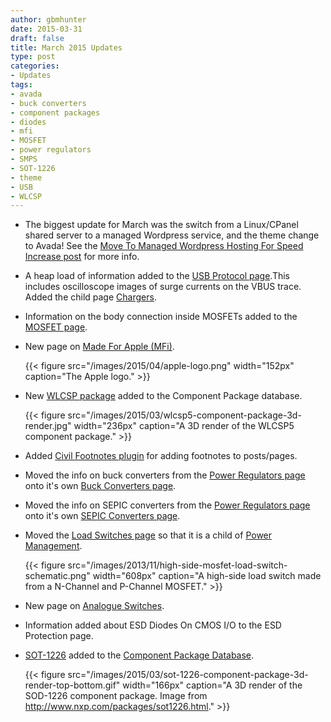 ```yaml
---
author: gbmhunter
date: 2015-03-31
draft: false
title: March 2015 Updates
type: post
categories:
- Updates
tags:
- avada
- buck converters
- component packages
- diodes
- mfi
- MOSFET
- power regulators
- SMPS
- SOT-1226
- theme
- USB
- WLCSP
---
```


* The biggest update for March was the switch from a Linux/CPanel shared server to a managed Wordpress service, and the theme change to Avada! See the [Move To Managed Wordpress Hosting For Speed Increase post](/posts/updates/2015-04-03-move-to-managed-wordpress-hosting-for-speed-increase/) for more info.
* A heap load of information added to the [USB Protocol page](/electronics/communication-protocols/usb-protocol).This includes oscilloscope images of surge currents on the VBUS trace. Added the child page [Chargers](/electronics/communication-protocols/usb-protocol/chargers).
* Information on the body connection inside MOSFETs added to the [MOSFET page](/electronics/components/transistors/mosfets/).
* New page on [Made For Apple (MFi)](/electronics/circuit-design/made-for-ipod-iphone-ipad-mfi).

	{{< figure src="/images/2015/04/apple-logo.png" width="152px" caption="The Apple logo."  >}}

* New [WLCSP package](/pcb-design/component-packages/wlcsp-component-package) added to the Component Package database.

	{{< figure src="/images/2015/03/wlcsp5-component-package-3d-render.jpg" width="236px" caption="A 3D render of the WLCSP5 component package."  >}}

* Added [Civil Footnotes plugin](https://wordpress.org/plugins/civil-footnotes/) for adding footnotes to posts/pages.
* Moved the info on buck converters from the [Power Regulators page](/electronics/components/power-regulators) onto it's own [Buck Converters page](/electronics/components/power-regulators/buck-converters).
* Moved the info on SEPIC converters from the [Power Regulators page](/electronics/components/power-regulators) onto it's own [SEPIC Converters page](/electronics/components/power-regulators/sepic-converters).
* Moved the [Load Switches page](/electronics/circuit-design/power-management/load-switches) so that it is a child of [Power Management](/electronics/circuit-design/power-management).

	{{< figure src="/images/2013/11/high-side-mosfet-load-switch-schematic.png" width="608px" caption="A high-side load switch made from a N-Channel and P-Channel MOSFET."  >}}

* New page on [Analogue Switches](/electronics/components/analogue-switches).
* Information added about ESD Diodes On CMOS I/O to the ESD Protection page.
* [SOT-1226](/pcb-design/component-packages/sot-1226-component-package) added to the [Component Package Database](/pcb-design/component-packages).

	{{< figure src="/images/2015/03/sot-1226-component-package-3d-render-top-bottom.gif" width="166px" caption="A 3D render of the SOD-1226 component package. Image from http://www.nxp.com/packages/sot1226.html."  >}}


